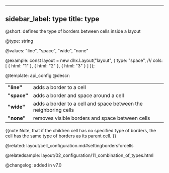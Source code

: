 
---
sidebar_label: type
title: type
---          

@short: defines the type of borders between cells inside a layout


@type: string

@values: "line", "space", "wide", "none"

@example: 
const layout = new dhx.Layout("layout", {
    type: "space", /*!*/
    cols: [
        {
            html: "1"
        },
        {
            html: "2"
        },
        {
            html: "3"
        }
    ]
});


@template:	api_config
@descr: 

<table class="webixdoc_links">
	<tbody>
        <tr>
			<td class="webixdoc_links0"><b>"line"</b></td>
			<td>adds a border to a cell</td>
		</tr>
        <tr>
			<td class="webixdoc_links0"><b>"space"</b></td>
			<td>adds a border and space around a cell</td>
		</tr>
        <tr>
			<td class="webixdoc_links0"><b>"wide"</b></td>
			<td>adds a border to a cell and space between the neighboring cells</td>
		</tr>
        <tr>
			<td class="webixdoc_links0"><b>"none"</b></td>
			<td>removes visible borders and space between cells</td>
		</tr>
    </tbody>
</table>

{{note Note, that if the children cell has no specified type of borders, the cell has the same type of borders as its parent cell. }} 

@related: layout/cell_configuration.md#settingbordersforcells

@relatedsample: layout/02_configuration/11_combination_of_types.html

@changelog: added in v7.0

